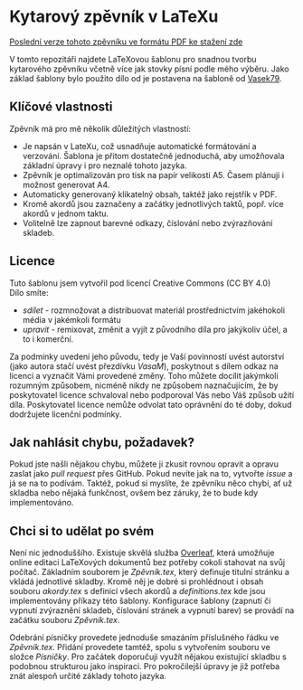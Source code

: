 Kytarový zpěvník v LaTeXu
=========================

[Poslední verze tohoto zpěvníku ve formátu PDF ke stažení zde](https://github.com/VasaMM/zpevnik/raw/master/Zp%C4%9Bvn%C3%ADk.pdf)

V tomto repozitáři najdete LaTeXovou šablonu pro snadnou tvorbu kytarového zpěvníku včetně více jak
stovky písní podle mého výběru. Jako základ šablony bylo použito dílo od je postavena na šabloně od
[Vasek79](https://github.com/Vasek79/Kytarovy-zpevnik).


Klíčové vlastnosti
------------------
Zpěvník má pro mě několik důležitých vlastností:
 - Je napsán v LateXu, což usnadňuje automatické formátování a verzování. Šablona je přitom dostatečně
   jednoduchá, aby umožňovala základní úpravy i pro neznalé tohoto jazyka.
 - Zpěvník je optimalizován pro tisk na papír velikosti A5. Časem plánuji i možnost generovat A4.
 - Automaticky generovaný klikatelný obsah, taktéž jako rejstřík v PDF.
 - Kromě akordů jsou zaznačeny a začátky jednotlivých taktů, popř. více akordů v jednom taktu.
 - Volitelně lze zapnout barevné odkazy, číslování nebo zvýrazňování skladeb.


Licence
-------
Tuto šablonu jsem vytvořil pod licencí Creative Commons (CC BY 4.0)\
Dílo smíte:
 - *sdílet* - rozmnožovat a distribuovat materiál prostřednictvím jakéhokoli média v jakémkoli formátu
 - *upravit* - remixovat, změnit a vyjít z původního díla pro jakýkoliv účel, a to i komerční.

Za podmínky uvedení jeho původu, tedy je Vaší povinností uvést autorství (jako autora stačí uvést
přezdívku *VasaM*), poskytnout s dílem odkaz na licenci a vyznačit Vámi provedené změny. Toho můžete
docílit jakýmkoli rozumným způsobem, nicméně nikdy ne způsobem naznačujícím, že by poskytovatel licence
schvaloval nebo podporoval Vás nebo Váš způsob užití díla. Poskytovatel licence nemůže odvolat tato
oprávnění do té doby, dokud dodržujete licenční podmínky.


Jak nahlásit chybu, požadavek?
------------------------------
Pokud jste našli nějakou chybu, můžete ji zkusit rovnou opravit a opravu zaslat jako *pull request* přes
GitHub. Pokud nevíte jak na to, vytvořte *issue* a já se na to podívám. Taktéž, pokud si myslíte, že
zpěvníku něco chybí, ať už skladba nebo nějaká funkčnost, ovšem bez záruky, že to bude kdy implementováno.


Chci si to udělat po svém
-------------------------
Není nic jednoduššího. Existuje skvělá služba [Overleaf](https://overleaf.com), která umožňuje online
editaci LaTeXových dokumentů bez potřeby cokoli stahovat na svůj počítač. Základním souborem je
*Zpěvník.tex*, který definuje titulní stránku a vkládá jednotlivé skladby. Kromě něj je dobré si
prohlédnout i obsah souboru *akordy.tex* s definicí všech akordů a *definitions.tex* kde jsou
implementovány příkazy této šablony. Konfigurace šablony (zapnutí či vypnutí zvýraznění skladeb,
číslování stránek a vypnutí barev) se provádí na začátku souboru *Zpěvník.tex*.

Odebrání písničky provedete jednoduše smazáním příslušného řádku ve *Zpěvník.tex*. Přidání provedete
tamtéž, spolu s vytvořením souboru ve složce *Písničky*. Pro začátek doporučuji využít nějakou
existující skladbu s podobnou strukturou jako inspiraci. Pro pokročilejší úpravy je již potřeba znát
alespoň určité základy tohoto jazyka.